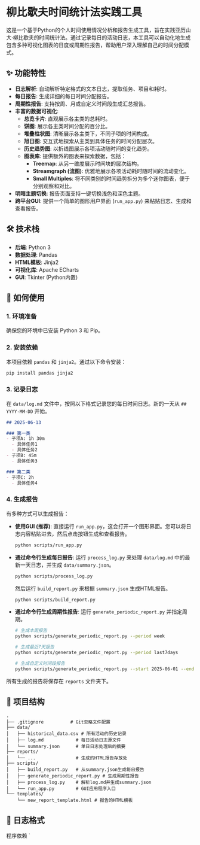 # 柳比歇夫时间统计法实践工具

这是一个基于Python的个人时间使用情况分析和报告生成工具，旨在实践亚历山大·柳比歇夫的时间统计法。通过记录每日的活动日志，本工具可以自动化地生成包含多种可视化图表的日度或周期性报告，帮助用户深入理解自己的时间分配模式。

## ✨ 功能特性

- **日志解析**: 自动解析特定格式的文本日志，提取任务、项目和耗时。
- **每日报告**: 生成详细的每日时间分配报告。
- **周期性报告**: 支持按周、月或自定义时间段生成汇总报告。
- **丰富的数据可视化**:
    - **总览卡片**: 直观展示各主类的总耗时。
    - **饼图**: 展示各主类时间分配的百分比。
    - **堆叠柱状图**: 清晰展示各主类下，不同子项的时间构成。
    - **旭日图**: 交互式地探索从主类到具体任务的时间分配层次。
    - **历史趋势图**: 以折线图展示各项活动随时间的变化趋势。
    - **图表库**: 提供额外的图表来探索数据，包括：
        - **Treemap**: 从另一维度展示时间块的层次结构。
        - **Streamgraph (流图)**: 优雅地展示各项活动耗时随时间的流动变化。
        - **Small Multiples**: 将不同类别的时间趋势拆分为多个迷你图表，便于分别观察和对比。
- **明暗主题切换**: 报告页面支持一键切换浅色和深色主题。
- **跨平台GUI**: 提供一个简单的图形用户界面 (`run_app.py`) 来粘贴日志、生成和查看报告。

## 🛠️ 技术栈

- **后端**: Python 3
- **数据处理**: Pandas
- **HTML模板**: Jinja2
- **可视化库**: Apache ECharts
- **GUI**: Tkinter (Python内置)

## 🚀 如何使用

### 1. 环境准备

确保您的环境中已安装 Python 3 和 Pip。

### 2. 安装依赖

本项目依赖 `pandas` 和 `jinja2`。通过以下命令安装：

```bash
pip install pandas jinja2
```

### 3. 记录日志

在 `data/log.md` 文件中，按照以下格式记录您的每日时间日志。新的一天从 `## YYYY-MM-DD` 开始。

```markdown
## 2025-06-13

### 第一类
- 子项A: 1h 30m
  - 具体任务1
  - 具体任务2
- 子项B: 45m
  - 具体任务3

### 第二类
- 子项C: 2h
  - 具体任务4
```

### 4. 生成报告

有多种方式可以生成报告：

- **使用GUI (推荐)**:
  直接运行 `run_app.py`，这会打开一个图形界面。您可以将日志内容粘贴进去，然后点击按钮生成和查看报告。
  ```bash
  python scripts/run_app.py
  ```

- **通过命令行生成每日报告**:
  运行 `process_log.py` 来处理 `data/log.md` 中的最新一天日志，并生成 `data/summary.json`。
  ```bash
  python scripts/process_log.py
  ```
  然后运行 `build_report.py` 来根据 `summary.json` 生成HTML报告。
  ```bash
  python scripts/build_report.py
  ```

- **通过命令行生成周期性报告**:
  运行 `generate_periodic_report.py` 并指定周期。
  ```bash
  # 生成本周报告
  python scripts/generate_periodic_report.py --period week

  # 生成最近7天报告
  python scripts/generate_periodic_report.py --period last7days

  # 生成自定义时间段报告
  python scripts/generate_periodic_report.py --start 2025-06-01 --end 2025-06-15
  ```

所有生成的报告将保存在 `reports` 文件夹下。

## 📁 项目结构

```
.
├── .gitignore          # Git忽略文件配置
├── data/
│   ├── historical_data.csv # 所有活动的历史记录
│   ├── log.md            # 每日活动日志源文件
│   └── summary.json      # 单日日志处理后的摘要
├── reports/
│   └── ...               # 生成的HTML报告存放处
├── scripts/
│   ├── build_report.py   # 从summary.json生成每日报告
│   ├── generate_periodic_report.py # 生成周期性报告
│   ├── process_log.py    # 解析log.md并生成summary.json
│   └── run_app.py        # GUI应用程序入口
└── templates/
    └── new_report_template.html # 报告的HTML模板
```

## 📝 日志格式

程序依赖 `